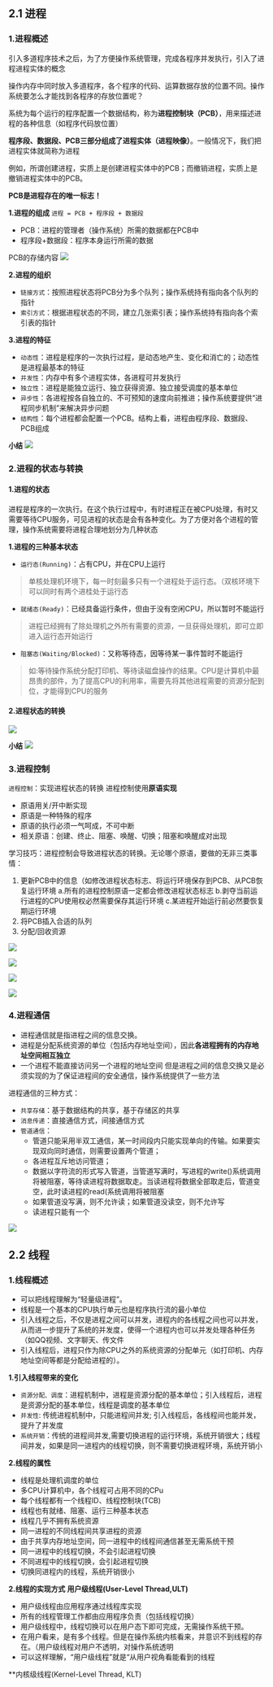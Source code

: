 ## 2.1 进程
### 1.进程概述

引入多道程序技术之后，为了方便操作系统管理，完成各程序并发执行，引入了进程进程实体的概念

操作内存中同时放入多道程序，各个程序的代码、运算数据存放的位置不同。操作系统要怎么才能找到各程序的存放位置呢？

系统为每个运行的程序配置一个数据结构，称为**进程控制块（PCB）**，用来描述进程的各种信息（如程序代码放位置）

**程序段、数据段、PCB三部分组成了进程实体（进程映像）**。一般情况下，我们把进程实体就简称为进程

例如，所谓创建进程，实质上是创建进程实体中的PCB；而撤销进程，实质上是撤销进程实体中的PCB。

**PCB是进程存在的唯一标志！**

**1.进程的组成**
`进程 = PCB + 程序段 + 数据段`
- PCB：进程的管理者（操作系统）所需的数据都在PCB中
- 程序段+数据段：程序本身运行所需的数据

PCB的存储内容
![](https://ypic.oss-cn-hangzhou.aliyuncs.com/202301131645632.png)

**2.进程的组织**
- `链接方式`：按照进程状态将PCB分为多个队列；操作系统持有指向各个队列的指针
- `索引方式`：根据进程状态的不同，建立几张索引表；操作系统持有指向各个索引表的指针

**3.进程的特征**
- `动态性`：进程是程序的一次执行过程，是动态地产生、变化和消亡的；动态性是进程最基本的特征
- `并发性`：内存中有多个进程实体，各进程可并发执行
- `独立性`：进程是能独立运行、独立获得资源、独立接受调度的基本单位
- `异步性`：各进程按各自独立的、不可预知的速度向前推进；操作系统要提供“进程同步机制”来解决异步问题
- `结构性`：每个进程都会配置一个PCB。结构上看，进程由程序段、数据段、PCB组成

**小结**
![](https://ypic.oss-cn-hangzhou.aliyuncs.com/202301131657055.png)

### 2.进程的状态与转换
#### 1.进程的状态
进程是程序的一次执行。在这个执行过程中，有时进程正在被CPU处理，有时又需要等待CPU服务，可见进程的状态是会有各种变化。为了方便对各个进程的管理，操作系统需要将进程合理地划分为几种状态

**1.进程的三种基本状态**
- `运行态(Running)`：占有CPU，并在CPU上运行
> 单核处理机环境下，每一时刻最多只有一个进程处于运行态。（双核环境下可以同时有两个进桂处于运行态
- `就绪态(Ready)`：已经具备运行条件，但由于没有空闲CPU，所以暂时不能运行
> 进程已经拥有了除处理机之外所有需要的资源，一旦获得处理机，即可立即进入运行态开始运行
- `阻塞态(Waiting/Blocked)`：又称等待态，因等待某一事件暂时不能运行
> 如:等待操作系统分配打印机、等待读磁盘操作的结果。CPU是计算机中最昂贵的部件，为了提高CPU的利用率，需要先将其他进程需要的资源分配到位，才能得到CPU的服务

#### 2.进程状态的转换
![](https://ypic.oss-cn-hangzhou.aliyuncs.com/202301131710658.png)

**小结**
![](https://ypic.oss-cn-hangzhou.aliyuncs.com/202301131710911.png)

### 3.进程控制
`进程控制`：实现进程状态的转换
进程控制使用**原语实现**
- 原语用关/开中断实现
- 原语是一种特殊的程序
- 原语的执行必须一气呵成，不可中断
- 相关原语：创建、终止、阻塞、唤醒、切换；阻塞和唤醒成对出现

学习技巧：进程控制会导致进程状态的转换。无论哪个原语，要做的无非三类事情：
1. 更新PCB中的信息（如修改进程状态标志、将运行环境保存到PCB、从PCB恢复运行环境
	a.所有的进程控制原语一定都会修改进程状态标志
	b.剥夺当前运行进程的CPU使用权必然需要保存其运行环境
	c.某进程开始运行前必然要恢复期运行环境
1. 将PCB插入合适的队列
2. 分配/回收资源

![](https://ypic.oss-cn-hangzhou.aliyuncs.com/202301141228084.png)


![](https://ypic.oss-cn-hangzhou.aliyuncs.com/202301141229710.png)


![](https://ypic.oss-cn-hangzhou.aliyuncs.com/202301141230611.png)


![](https://ypic.oss-cn-hangzhou.aliyuncs.com/202301141230688.png)

### 4.进程通信
- 进程通信就是指进程之间的信息交换。
- 进程是分配系统资源的单位（包括内存地址空间），因此**各进程拥有的内存地址空间相互独立**
- 一个进程不能直接访问另一个进程的地址空间
但是进程之间的信息交换又是必须实现的为了保证进程间的安全通信，操作系统提供了一些方法

进程通信的三种方式：
- `共享存储`：基于数据结构的共享，基于存储区的共享
- `消息传递`：直接通信方式，间接通信方式
- `管道通信`：
	- 管道只能采用半双工通信，某一时间段内只能实现单向的传输。如果要实现双向同时通信，则需要设置两个管道；
	- 各进程互斥地访问管道；
	- 数据以字符流的形式写入管道，当管道写满时，写进程的write()系统调用将被阻塞，等待读进程将数据取走。当读进程将数据全部取走后，管道变空，此时读进程的read(系统调用将被阻塞
	- 如果管道没写满，则不允许读；如果管道没读空，则不允许写
	- 读进程只能有一个

![](https://ypic.oss-cn-hangzhou.aliyuncs.com/202301141245238.png)



## 2.2 线程
### 1.线程概述
- 可以把线程理解为“轻量级进程”。
- 线程是一个基本的CPU执行单元也是程序执行流的最小单位
- 引入线程之后，不仅是进程之间可以并发，进程内的各线程之间也可以并发，从而进一步提升了系统的并发度，使得一个进程内也可以并发处理各种任务（如QQ视频、文字聊天、传文件
- 引入线程后，进程只作为除CPU之外的系统资源的分配单元（如打印机、内存地址空间等都是分配给进程的）。

**1.引入线程带来的变化**
- `资源分配、调度`：进程机制中，进程是资源分配的基本单位；引入线程后，进程是资源分配的基本单位，线程是调度的基本单位
- `并发性`: 传统进程机制中，只能进程间并发; 引入线程后，各线程间也能并发，提升了并发度
- `系统开销`：传统的进程间并发,需要切换进程的运行环境，系统开销很大；线程间并发，如果是同一进程内的线程切换，则不需要切换进程环境，系统开销小

**2.线程的属性**
- 线程是处理机调度的单位
- 多CPU计算机中，各个线程可占用不同的CPu
- 每个线程都有一个线程ID、线程控制块(TCB)
- 线程也有就绪、阻塞、运行三种基本状态
- 线程几乎不拥有系统资源
- 同一进程的不同线程间共享进程的资源
- 由于共享内存地址空间，同一进程中的线程间通信甚至无需系统干预
- 同一进程中的线程切换，不会引起进程切换
- 不同进程中的线程切换，会引起进程切换
- 切换同进程内的线程，系统开销很小


**2.线程的实现方式**
**用户级线程(User-Level Thread,ULT)**
- 用户级线程由应用程序通过线程库实现
- 所有的线程管理工作都由应用程序负责（包括线程切换）
- 用户级线程中，线程切换可以在用户态下即可完成，无需操作系统干预。
- 在用户看来，是有多个线程。但是在操作系统内核看来，并意识不到线程的存在。（用户级线程对用户不透明，对操作系统透明
- 可以这样理解，“用户级线程”就是“从用户视角看能看到的线程

**内核级线程(Kernel-Level Thread, KLT)
